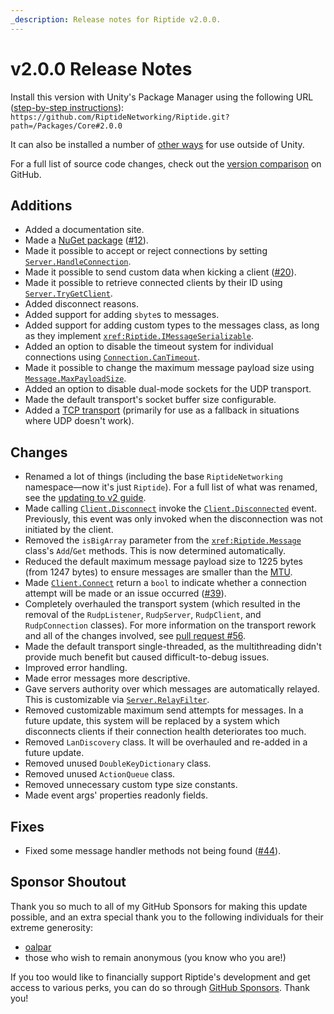 ```yaml
---
_description: Release notes for Riptide v2.0.0.
---
```


# v2.0.0 Release Notes

Install this version with Unity's Package Manager using the following URL ([step-by-step instructions](~/manual/overview/installation.md#option-1-unity-package-manager)): `https://github.com/RiptideNetworking/Riptide.git?path=/Packages/Core#2.0.0`

It can also be installed a number of [other ways](~/manual/overview/installation.md#net-projects) for use outside of Unity.

For a full list of source code changes, check out the [version comparison](https://github.com/RiptideNetworking/Riptide/compare/v1.2.0...v2.0.0) on GitHub.

## Additions

- Added a documentation site.
- Made a [NuGet package](https://www.nuget.org/packages/RiptideNetworking.Riptide) ([#12](https://github.com/RiptideNetworking/Riptide/issues/12)).
- Made it possible to accept or reject connections by setting <code><a href="xref:Riptide.Server.HandleConnection">Server.HandleConnection</a></code>.
- Made it possible to send custom data when kicking a client ([#20](https://github.com/RiptideNetworking/Riptide/issues/20)).
- Made it possible to retrieve connected clients by their ID using <code><a href="xref:Riptide.Server.TryGetClient*">Server.TryGetClient</a></code>.
- Added disconnect reasons.
- Added support for adding `sbyte`s to messages.
- Added support for adding custom types to the messages class, as long as they implement <code><xref:Riptide.IMessageSerializable></code>.
- Added an option to disable the timeout system for individual connections using <code><a href="xref:Riptide.Connection.CanTimeout">Connection.CanTimeout</a></code>.
- Made it possible to change the maximum message payload size using <code><a href="xref:Riptide.Message.MaxPayloadSize">Message.MaxPayloadSize</a></code>.
- Added an option to disable dual-mode sockets for the UDP transport.
- Made the default transport's socket buffer size configurable.
- Added a [TCP transport](xref:Riptide.Transports.Tcp) (primarily for use as a fallback in situations where UDP doesn't work).

## Changes

- Renamed a lot of things (including the base `RiptideNetworking` namespace—now it's just `Riptide`). For a full list of what was renamed, see the [updating to v2 guide](~/manual/updates/guides/updating-to-v2.md#renames-and-replacements).
- Made calling <code><a href="xref:Riptide.Client.Disconnect*">Client.Disconnect</a></code> invoke the <code><a href="xref:Riptide.Client.Disconnected">Client.Disconnected</a></code> event. Previously, this event was only invoked when the disconnection was not initiated by the client.
- Removed the `isBigArray` parameter from the <code><xref:Riptide.Message></code> class's `Add`/`Get` methods. This is now determined automatically.
- Reduced the default maximum message payload size to 1225 bytes (from 1247 bytes) to ensure messages are smaller than the [MTU](https://en.wikipedia.org/wiki/Maximum_transmission_unit).
- Made <code><a href="xref:Riptide.Client.Connect*">Client.Connect</a></code> return a `bool` to indicate whether a connection attempt will be made or an issue occurred ([#39](https://github.com/RiptideNetworking/Riptide/issues/39)).
- Completely overhauled the transport system (which resulted in the removal of the `RudpListener`, `RudpServer`, `RudpClient`, and `RudpConnection` classes). For more information on the transport rework and all of the changes involved, see [pull request #56](https://github.com/RiptideNetworking/Riptide/pull/56).
- Made the default transport single-threaded, as the multithreading didn't provide much benefit but caused difficult-to-debug issues.
- Improved error handling.
- Made error messages more descriptive.
- Gave servers authority over which messages are automatically relayed. This is customizable via <code><a href="xref:Riptide.Server.RelayFilter">Server.RelayFilter</a></code>.
- Removed customizable maximum send attempts for messages. In a future update, this system will be replaced by a system which disconnects clients if their connection health deteriorates too much.
- Removed `LanDiscovery` class. It will be overhauled and re-added in a future update.
- Removed unused `DoubleKeyDictionary` class.
- Removed unused `ActionQueue` class.
- Removed unnecessary custom type size constants.
- Made event args' properties readonly fields.

## Fixes

- Fixed some message handler methods not being found ([#44](https://github.com/RiptideNetworking/Riptide/issues/44)).

## Sponsor Shoutout

Thank you so much to all of my GitHub Sponsors for making this update possible, and an extra special thank you to the following individuals for their extreme generosity:

- [oalpar](https://github.com/oalpar)
- those who wish to remain anonymous (you know who you are!)

If you too would like to financially support Riptide's development and get access to various perks, you can do so through [GitHub Sponsors](https://github.com/sponsors/tom-weiland). Thank you!
